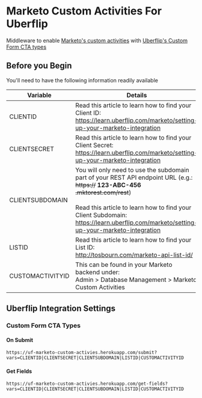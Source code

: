 # Marketo Custom Activities For Uberflip 
Middleware to enable [Marketo's custom activities](http://docs.marketo.com/display/public/DOCS/Understanding+Custom+Activities) with [Uberflip's Custom Form CTA types](https://platform.uberflip.com/form_cta_types/intro/overview.html)


## Before you Begin
You'll need to have the following information readily available

Variable | Details
---- | ----
CLIENTID | Read this article to learn how to find your Client ID: <div>https://learn.uberflip.com/marketo/setting-up-your-marketo-integration</div>
CLIENTSECRET | Read this article to learn how to find your Client Secret: <div>https://learn.uberflip.com/marketo/setting-up-your-marketo-integration</div>
CLIENTSUBDOMAIN | <div>You will only need to use the subdomain part of your REST API endpoint URL (e.g.: ~~https://~~ **123-ABC-456** ~~.mktorest.com/rest~~) </div><div>&nbsp;</div>Read this article to learn how to find your Client Subdomain: <div>https://learn.uberflip.com/marketo/setting-up-your-marketo-integration</div>
LISTID | Read this article to learn how to find your List ID: <div>http://tosbourn.com/marketo-api-list-id/</div>
CUSTOMACTIVITYID | This can be found in your Marketo backend under: <div>Admin > Database Management > Marketo Custom Activities</div>

## Uberflip Integration Settings
### Custom Form CTA Types

#### On Submit
`https://uf-marketo-custom-activies.herokuapp.com/submit?vars=CLIENTID|CLIENTSECRET|CLIENTSUBDOMAIN|LISTID|CUSTOMACTIVITYID`

#### Get Fields
`https://uf-marketo-custom-activies.herokuapp.com/get-fields?vars=CLIENTID|CLIENTSECRET|CLIENTSUBDOMAIN|LISTID|CUSTOMACTIVITYID`